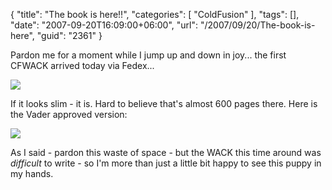 {
	"title": "The book is here!!",
	"categories": [
		"ColdFusion"
	],
	"tags": [],
	"date": "2007-09-20T16:09:00+06:00",
	"url": "/2007/09/20/The-book-is-here",
	"guid": "2361"
}

Pardon me for a moment while I jump up and down in joy... the first CFWACK arrived today via Fedex...


<img src="http://static.raymondcamden.com/images/b1.jpg">

If it looks slim - it is. Hard to believe that's almost 600 pages there. Here is the Vader approved version:


<img src="http://static.raymondcamden.com/images/cfjedi/b2.jpg">

As I said - pardon this waste of space - but the WACK this time around was <i>difficult</i> to write - so I'm more than just a little bit happy to see this puppy in my hands.